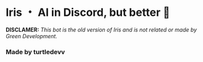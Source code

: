 # Iris ・ AI in Discord, but better 💪
**DISCLAMER:** *This bot is the old version of Iris and is not related or made by Green Development.*


### Made by turtledevv
